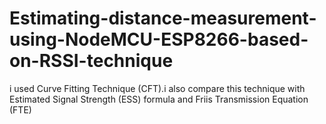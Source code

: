 # Estimating-distance-measurement-using-NodeMCU-ESP8266-based-on-RSSI-technique
 i used Curve Fitting Technique (CFT).i also compare this technique with Estimated Signal Strength (ESS) formula and Friis Transmission Equation (FTE)
